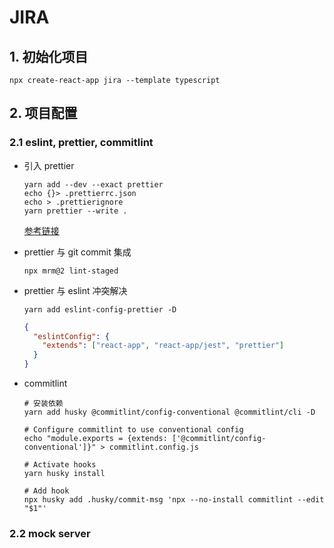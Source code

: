 # JIRA

## 1. 初始化项目

```shell
npx create-react-app jira --template typescript
```

## 2. 项目配置

### 2.1 eslint, prettier, commitlint

- 引入 prettier

  ```shell
  yarn add --dev --exact prettier
  echo {}> .prettierrc.json
  echo > .prettierignore
  yarn prettier --write .
  ```

  [参考链接](https://prettier.io/docs/en/install.html)

- prettier 与 git commit 集成

  ```shell
  npx mrm@2 lint-staged
  ```

- prettier 与 eslint 冲突解决

  ```shell
  yarn add eslint-config-prettier -D
  ```

  ```json
  {
    "eslintConfig": {
      "extends": ["react-app", "react-app/jest", "prettier"]
    }
  }
  ```

- commitlint

  ```shell
  # 安装依赖
  yarn add husky @commitlint/config-conventional @commitlint/cli -D

  # Configure commitlint to use conventional config
  echo "module.exports = {extends: ['@commitlint/config-conventional']}" > commitlint.config.js

  # Activate hooks
  yarn husky install

  # Add hook
  npx husky add .husky/commit-msg 'npx --no-install commitlint --edit "$1"'
  ```

### 2.2 mock server

